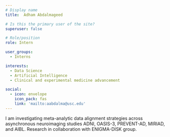 ```yaml
---
# Display name
title:  Adham Abdalmageed

# Is this the primary user of the site?
superuser: false

# Role/position
role: Intern

user_groups:
  - Interns

interests:
  - Data Science
  - Artificial Intelligence
  - Clinical and experimental medicine advancement

social:
  - icon: envelope
    icon_pack: fas
    link: 'mailto:aabdalma@usc.edu'
---
```


I am investigating meta-analytic data alignment strategies across asynchronous neuroimaging studies ADNI, OASIS-3,
PREVENT-AD, MIRIAD, and AIBL. Research in collaboration with ENIGMA-DISK group.
